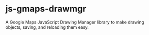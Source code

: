 # js-gmaps-drawmgr
A Google Maps JavaScript Drawing Manager library to make drawing objects, saving, and reloading them easy.
